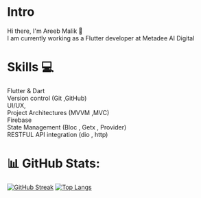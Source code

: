 

# Intro
Hi there, I'm Areeb Malik :wave:
<br>
I am currently working as a Flutter developer at Metadee AI Digital 


# Skills 💻

Flutter & Dart
<br>
Version control (Git ,GitHub)
<br>
UI/UX,
<br>
Project Architectures (MVVM ,MVC)
<br>
Firebase
<br>
State Management (Bloc , Getx , Provider)
<br>
RESTFUL API integration (dio , http)
<br>

# 📊 GitHub Stats:
[![GitHub Streak](https://streak-stats.demolab.com/?user=MalikAreeb)](https://git.io/streak-stats)
[![Top Langs](https://github-readme-stats.vercel.app/api/top-langs/?username=MalikAreeb&layout=compact)](https://github.com/MalikAreeb/github-readme-stats)
